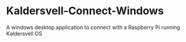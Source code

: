 # Kaldersvell-Connect-Windows
A windows desktop application to connect with a Raspberry Pi running Kaldersvell OS
